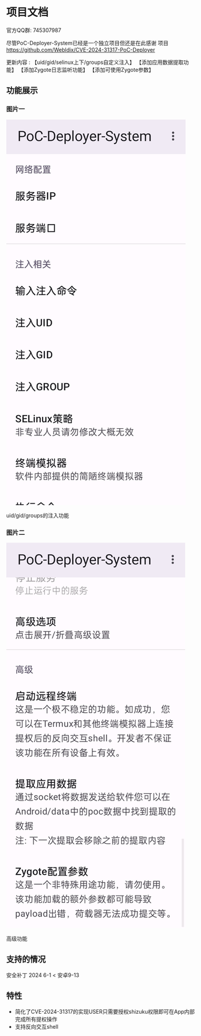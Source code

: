 # 项目文档
官方QQ群: 745307987

尽管PoC-Deployer-System已经是一个独立项目但还是在此感谢
项目  https://github.com/Webldix/CVE-2024-31317-PoC-Deployer 

更新内容 :
【uid/gid/selinux上下/groups自定义注入】
【添加应用数据提取功能】
【添加Zygote日志监听功能】
【添加可使用Zygote参数】
## 功能展示

### 图片一
![应用图片](https://raw.githubusercontent.com/wqry085/PoC-Deployer-System/main/jpg/a1.jpg)

uid/gid/groups的注入功能

### 图片二
![应用图片2](https://raw.githubusercontent.com/wqry085/PoC-Deployer-System/main/jpg/a2.jpg)

高级功能

## 支持的情况
 安全补丁 2024 6-1 <
 安卓9-13

## 特性

- 简化了CVE-2024-31317的实现USER只需要授权shizuku权限即可在App内部完成所有提权操作
- 支持反向交互shell